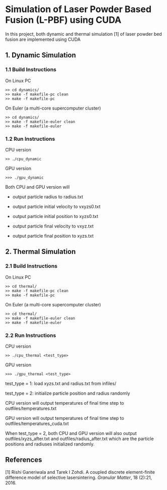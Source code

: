 # Simulation of Laser Powder Based Fusion (L-PBF) using CUDA
In this project, both dynamic and thermal simulation [1] of laser powder bed fusion are implemented using CUDA
## 1. Dynamic Simulation
### 1.1 Build Instructions
On Linux PC

```
>> cd dynamics/
>> make -f makefile-pc clean
>> make -f makefile-pc

```
On Euler (a multi-core supercomputer cluster)

```
>> cd dynamics/
>> make -f makefile-euler clean
>> make -f makefile-euler
```
### 1.2 Run Instructions
CPU version
```
>> ./cpu_dynamic
```
GPU version
```
>>> ./gpu_dynamic
```

Both CPU and GPU version will 

* output particle radius to radius.txt

* output particle initial velocity to vxyzs0.txt

* output particle initial position to xyzs0.txt

* output particle final velocity to vxyz.txt

* output particle final position to xyzs.txt

## 2. Thermal Simulation
### 2.1 Build Instructions
On Linux PC

```
>> cd thermal/
>> make -f makefile-pc clean
>> make -f makefile-pc

```
On Euler (a multi-core supercomputer cluster)

```
>> cd thermal/
>> make -f makefile-euler clean
>> make -f makefile-euler
```
### 2.2 Run Instructions
CPU version
```
>> ./cpu_thermal <test_type>
```
GPU version
```
>>> ./gpu_thermal <test_type>
```
test_type = 1: load xyzs.txt and radius.txt from infiles/

test_type = 2: initialize particle position and radius randomly

CPU version will output temperatures of final time step to outfiles/temperatures.txt

GPU version will output temperatures of final time step to outfiles/temperatures_cuda.txt

When test_type = 2, both CPU and GPU version will also output outfiles/xyzs_after.txt and outfiles/radius_after.txt which are the particle positions and radiuses initialized randomly. 

## References
[1] Rishi Ganeriwala and Tarek I Zohdi.  A coupled discrete element-finite difference model of selective lasersintering. *Granular Matter*, 18 (2):21, 2016. 